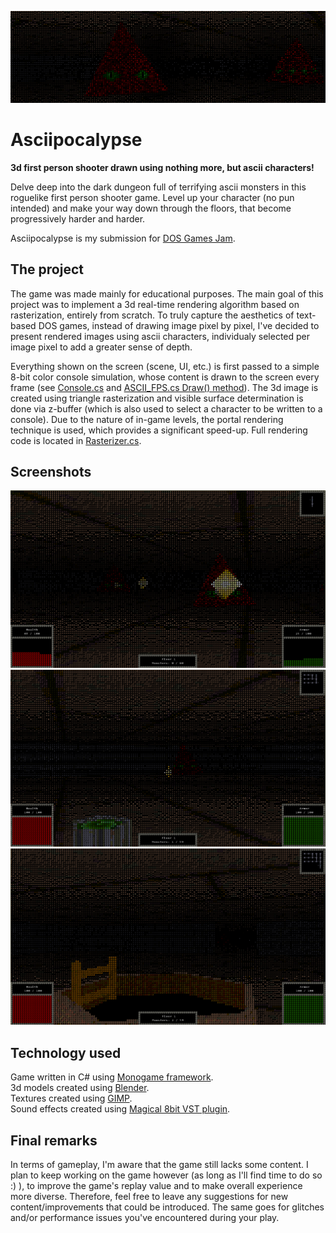 ![Banner](/Screenshots/banner.png)

# Asciipocalypse

**3d first person shooter drawn using nothing more, but ascii characters!**

Delve deep into the dark dungeon full of terrifying ascii monsters in this roguelike first person shooter game. Level up your character (no pun intended) and make your way down through the floors, that become progressively harder and harder.

Asciipocalypse is my submission for [DOS Games Jam](https://itch.io/jam/dos-games-jam).


The project
-----------
The game was made mainly for educational purposes. The main goal of this project was to implement a 3d real-time rendering algorithm based on rasterization, entirely from scratch. To truly capture the aesthetics of text-based DOS games, instead of drawing image pixel by pixel, I've decided to present rendered images using ascii characters, individualy selected per image pixel to add a greater sense of depth.

Everything shown on the screen (scene, UI, etc.) is first passed to a simple 8-bit color console simulation, whose content is drawn to the screen every frame (see [Console.cs](/ASCII_FPS/Console.cs) and [ASCII_FPS.cs Draw() method](/ASCII_FPS/ASCII_FPS.cs#L390)). The 3d image is created using triangle rasterization and visible surface determination is done via z-buffer (which is also used to select a character to be written to a console). Due to the nature of in-game levels, the portal rendering technique is used, which provides a significant speed-up. Full rendering code is located in [Rasterizer.cs](/ASCII_FPS/Geometry/Rasterizer.cs).


Screenshots
-----------
![Pew pew pew](/Screenshots/game1.png)
![Pew](/Screenshots/game2.png)
![Next level](/Screenshots/game3.png)


Technology used
---------------
Game written in C# using [Monogame framework](https://www.monogame.net/).\
3d models created using [Blender](https://www.blender.org/).\
Textures created using [GIMP](https://www.gimp.org/).\
Sound effects created using [Magical 8bit VST plugin](http://www.ymck.net/en/download/magical8bitplug/).


Final remarks
-------------
In terms of gameplay, I'm aware that the game still lacks some content. I plan to keep working on the game however (as long as I'll find time to do so :) ), to improve the game's replay value and to make overall experience more diverse. Therefore, feel free to leave any suggestions for new content/improvements that could be introduced. The same goes for glitches and/or performance issues you've encountered during your play.
